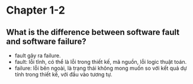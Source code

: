# Chapter 1-2

## What is the difference between software **fault** and software **failure**?

- fault gây ra failure.
- fault: lỗi tĩnh, có thể là lỗi trong thiết kế, mã nguồn, lỗi logic thuật toán.
- failure: lỗi bên ngoài, là trạng thái không mong muốn so với kết quả dự tính trong thiết kế, với đầu vào tương tự.
